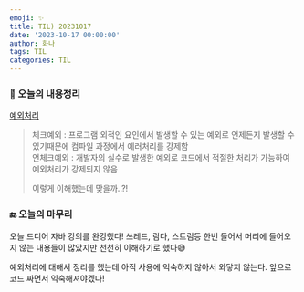 ```yaml
---
emoji: ✨
title: TIL) 20231017
date: '2023-10-17 00:00:00'
author: 화나
tags: TIL
categories: TIL
---
```


### 📝 오늘의 내용정리

[예외처리](https://hwana.github.io/java/java-exception/)

>체크예외 : 프로그램 외적인 요인에서 발생할 수 있는 예외로 언제든지 발생할 수 있기때문에 컴파일 과정에서 에러처리를 강제함<br>
>언체크예외 : 개발자의 실수로 발생한 예외로 코드에서 적절한 처리가 가능하여 예외처리가 강제되지 않음<br>
>
>이렇게 이해했는데 맞을까..?!

### 🔚 오늘의 마무리

오늘 드디어 자바 강의를 완강했다! 쓰레드, 람다, 스트림등 한번 들어서 머리에 들어오지 않는 내용들이 많았지만 천천히 이해하기로 했다😅 

예외처리에 대해서 정리를 했는데 아직 사용에 익숙하지 않아서 와닿지 않는다. 앞으로 코드 짜면서 익숙해져야겠다!


